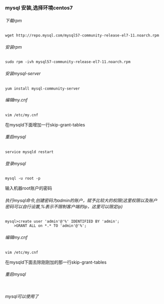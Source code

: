 ### mysql 安装,选择环境centos7
###### 下载rpm
```
wget http://repo.mysql.com/mysql57-community-release-el7-11.noarch.rpm
```
###### 安装rpm
```
sudo rpm -ivh mysql57-community-release-el7-11.noarch.rpm
```
###### 安装mysql-server
```
yum install mysql-community-server
```
###### 编辑my.cnf
```
vim /etc/my.cnf
```
在mysqld下面增加一行skip-grant-tables
###### 重启mysql
```
service mysqld restart
```
###### 登录mysql
```
mysql -u root -p
```
输入机器root账户的密码
###### 执行mysql命令,创建密码为admin的账户，赋予比较大的权限(这里权限以及账户密码可以自行设置,%表示不限制客户端的ip，这里可以限定ip)
 ```
 mysql>create user 'admin'@'%' IDENTIFIED BY 'admin';
     >GRANT ALL on *.* TO 'admin'@'%';
 ```
###### 编辑my.cnf
 ``` 
 vim /etc/my.cnf
 ```
在mysqld下面去除刚刚加的那一行skip-grant-tables
###### 重启mysql
 ```service mysqld restart
```
###### mysql可以使用了

